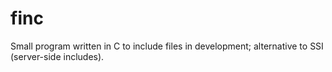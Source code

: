 # finc
Small program written in C to include files in development; alternative to SSI (server-side includes).
